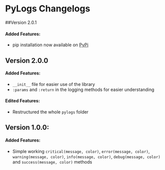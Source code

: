 # PyLogs Changelogs
##Version 2.0.1
#### Added Features:
- pip installation now available on [PyPi](https://pypi.org/project/py-logs/)
## Version 2.0.0
#### Added Features:
- `__init__` file for easier use of the library
- `:params` and `:return` in the logging methods for easier understanding
#### Edited Features:
- Restructured the whole `pylogs` folder
## Version 1.0.0:
#### Added Features:
- Simple working `critical(message, color)`, `error(message, color)`, `warning(message, color)`, `info(message, color)`, `debug(message, color)` and `success(message, color)` methods